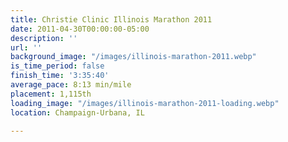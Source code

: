 ```yaml
---
title: Christie Clinic Illinois Marathon 2011
date: 2011-04-30T00:00:00-05:00
description: ''
url: ''
background_image: "/images/illinois-marathon-2011.webp"
is_time_period: false
finish_time: '3:35:40'
average_pace: 8:13 min/mile
placement: 1,115th
loading_image: "/images/illinois-marathon-2011-loading.webp"
location: Champaign-Urbana, IL

---
```

